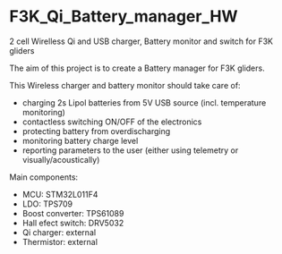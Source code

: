 # F3K_Qi_Battery_manager_HW
2 cell Wirelless Qi and USB charger, Battery monitor and switch for F3K gliders

The aim of this project is to create a Battery manager for F3K gliders.

This Wireless charger and battery monitor should take care of:
- charging 2s Lipol batteries from 5V USB source (incl. temperature monitoring)
- contactless switching ON/OFF of the electronics
- protecting battery from overdischarging
- monitoring battery charge level
- reporting parameters to the user (either using telemetry or visually/acoustically)

Main components:
- MCU: STM32L011F4
- LDO: TPS709
- Boost converter: TPS61089
- Hall efect switch: DRV5032
- Qi charger: external
- Thermistor: external
